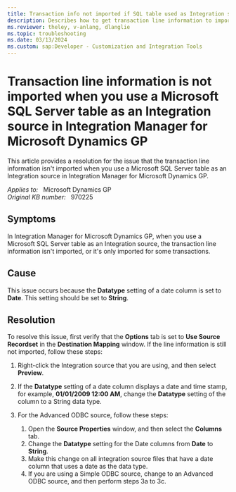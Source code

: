 ```yaml
---
title: Transaction info not imported if SQL table used as Integration source
description: Describes how to get transaction line information to import when you use a Microsoft SQL Server table as your Integration source for Integration Manager for Microsoft Dynamics GP.
ms.reviewer: theley, v-anlang, dlanglie
ms.topic: troubleshooting
ms.date: 03/13/2024
ms.custom: sap:Developer - Customization and Integration Tools
---
```

# Transaction line information is not imported when you use a Microsoft SQL Server table as an Integration source in Integration Manager for Microsoft Dynamics GP

This article provides a resolution for the issue that the transaction line information isn't imported when you use a Microsoft SQL Server table as an Integration source in Integration Manager for Microsoft Dynamics GP.

_Applies to:_ &nbsp; Microsoft Dynamics GP  
_Original KB number:_ &nbsp; 970225

## Symptoms

In Integration Manager for Microsoft Dynamics GP, when you use a Microsoft SQL Server table as an Integration source, the transaction line information isn't imported, or it's only imported for some transactions.

## Cause

This issue occurs because the **Datatype** setting of a date column is set to **Date**. This setting should be set to **String**.

## Resolution

To resolve this issue, first verify that the **Options** tab is set to **Use Source Recordset** in the **Destination Mapping** window. If the line information is still not imported, follow these steps:

1. Right-click the Integration source that you are using, and then select **Preview**.
2. If the **Datatype** setting of a date column displays a date and time stamp, for example, **01/01/2009 12:00 AM**, change the **Datatype** setting of the column to a String data type.
3. For the Advanced ODBC source, follow these steps:

   1. Open the **Source Properties** window, and then select the **Columns** tab.
   2. Change the **Datatype** setting for the Date columns from **Date** to **String**.
   3. Make this change on all integration source files that have a date column that uses a date as the data type.
   4. If you are using a Simple ODBC source, change to an Advanced ODBC source, and then perform steps 3a to 3c.

